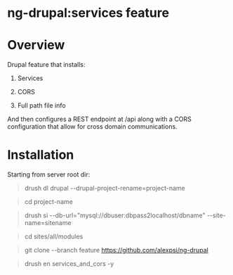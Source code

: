 ng-drupal:services feature
=========

# Overview

Drupal feature that installs: 
1. Services

2. CORS

3. Full path file info

And then configures a REST endpoint at /api along with a CORS configuration that allow for cross domain communications.

# Installation

Starting from server root dir: 

> drush dl drupal --drupal-project-rename=project-name

> cd project-name

> drush si --db-url="mysql://dbuser:dbpass2localhost/dbname" --site-name=sitename 

> cd sites/all/modules

> git clone --branch feature https://github.com/alexpsi/ng-drupal

> drush en services_and_cors -y
